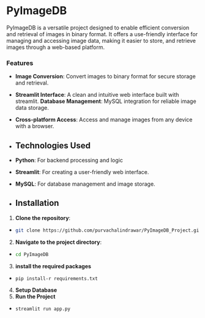 # PyImageDB

PyImageDB is a versatile project designed to enable efficient conversion and retrieval of images in binary format. It offers a use-friendly interface for managing and accessing image data, making it easier to store, and retrieve images through a web-based platform.

### Features
-  **Image Conversion**: Convert images to binary format for secure storage and retrieval.
-  **Streamlit Interface**: A clean and intuitive web interface built with streamlit.
   **Database Management**: MySQL integration for reliable image data storage.
-  **Cross-platform Access**: Access and manage images from any device with a browser.

- ## Technologies Used
- **Python**: For backend processing and logic 
- **Streamlit**: For creating a user-friendly web interface.
- **MySQL**: For database management and image storage.

- ## Installation

1. **Clone the repository**:
- ```bash
  git clone https://github.com/purvachalindrawar/PyImageDB_Project.git
2. **Navigate to the project directory**:
- ```bash
  cd PyImageDB
3. **install the required packages**
- ```bash
  pip install-r requirements.txt
4. **Setup Database**
5. **Run the Project**
- ```bash
  streamlit run app.py


  
